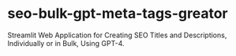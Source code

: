# seo-bulk-gpt-meta-tags-greator
Streamlit Web Application for Creating SEO Titles and Descriptions, Individually or in Bulk, Using GPT-4.
